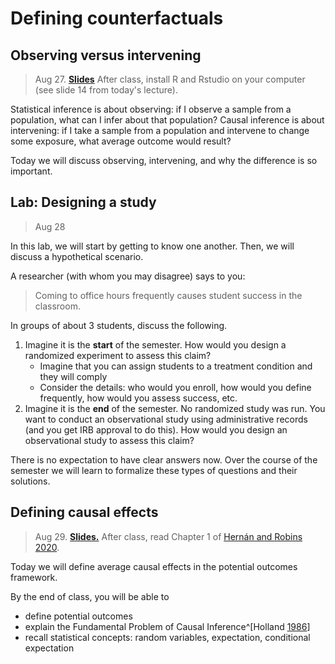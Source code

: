 # Defining counterfactuals

## Observing versus intervening

> Aug 27. [**Slides**](assets/slides/1-1_observing_intervening.pdf)
After class, install R and Rstudio on your computer (see slide 14 from today's lecture).

Statistical inference is about observing: if I observe a sample from a population, what can I infer about that population? Causal inference is about intervening: if I take a sample from a population and intervene to change some exposure, what average outcome would result?

Today we will discuss observing, intervening, and why the difference is so important.



## Lab: Designing a study

> Aug 28

In this lab, we will start by getting to know one another. Then, we will discuss a hypothetical scenario.

A researcher (with whom you may disagree) says to you:
  > Coming to office hours frequently causes student success in the classroom.

In groups of about 3 students, discuss the following.

1. Imagine it is the **start** of the semester. How would you design a randomized experiment to assess this claim?
     * Imagine that you can assign students to a treatment condition and they will comply
     * Consider the details: who would you enroll, how would you define frequently, how would you assess success, etc.
2. Imagine it is the **end** of the semester. No randomized study was run. You want to conduct an observational study using administrative records (and you get IRB approval to do this). How would you design an observational study to assess this claim?

There is no expectation to have clear answers now. Over the course of the semester we will learn to formalize these types of questions and their solutions.

## Defining causal effects

> Aug 29. [**Slides.**](assets/slides/1-2_defining_causal_effects.pdf)
After class, read Chapter 1 of [Hernán and Robins 2020](https://www.hsph.harvard.edu/miguel-hernan/causal-inference-book/).

Today we will define average causal effects in the potential outcomes framework.

By the end of class, you will be able to

* define potential outcomes
* explain the Fundamental Problem of Causal Inference^[Holland [1986](https://doi.org/10.2307/2289064)]
* recall statistical concepts: random variables, expectation, conditional expectation
